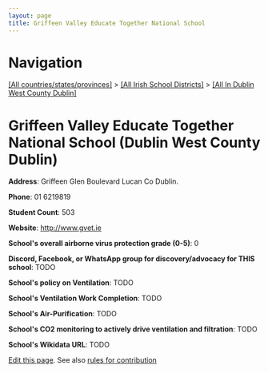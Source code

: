 ```yaml
---
layout: page
title: Griffeen Valley Educate Together National School
---
```

# Navigation

[[All countries/states/provinces]](../../..) > [[All Irish School Districts]](../..) > [[All In Dublin West County Dublin]](..)

# Griffeen Valley Educate Together National School (Dublin West County Dublin)

**Address**: Griffeen Glen Boulevard Lucan Co Dublin.

**Phone**: 01 6219819

**Student Count**: 503

**Website**: <http://www.gvet.ie>

**School's overall airborne virus protection grade (0-5)**: 0

**Discord, Facebook, or WhatsApp group for discovery/advocacy for THIS school**: TODO

**School's policy on Ventilation**: TODO

**School's Ventilation Work Completion**: TODO

**School's Air-Purification**: TODO

**School's CO2 monitoring to actively drive ventilation and filtration**: TODO

**School's Wikidata URL**: TODO


[Edit this page](https://github.com/ventilate-schools/Ireland/edit/main/./Dublin_West_County_Dublin/Griffeen_Valley_Educate_Together_National_School.md). See also [rules for contribution](../../../contribution-rules/)